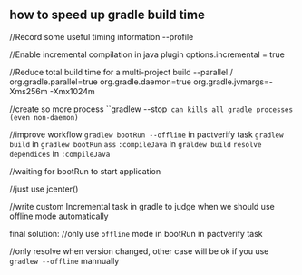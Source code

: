 ## how to speed up gradle build time

//Record some useful timing information
--profile

//Enable incremental compilation in java plugin
options.incremental = true

//Reduce total build time for a multi-project build
--parallel / org.gradle.parallel=true 
org.gradle.daemon=true
org.gradle.jvmargs=-Xms256m -Xmx1024m

//create so more process
``gradlew --stop` can kills all gradle processes (even non-daemon)`

//improve workflow
`gradlew bootRun --offline` in pactverify task
`gradlew build` in `gradlew bootRun`
`ass`
`:compileJava` in `graldew build`
`resolve dependices` in `:compileJava`

//waiting for bootRun to start application

//just use jcenter()

//write custom Incremental task in gradle
to judge when we should use offline mode automatically

final solution:
//only use `offline` mode in bootRun in pactverify task

//only resolve when version changed, other case will be ok if you use `gradlew --offline` mannually 